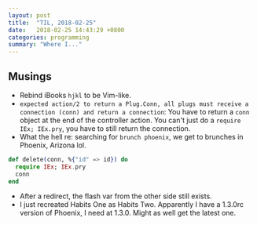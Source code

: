 ```yaml
---
layout: post
title:  "TIL, 2018-02-25"
date:   2018-02-25 14:43:29 +0800
categories: programming
summary: "Where I..."
---
```


## Musings

- Rebind iBooks `hjkl` to be Vim-like.
- `expected action/2 to return a Plug.Conn, all plugs must receive a connection (conn) and return a connection`: You have to return a `conn` object at the end of the controller action. You can't just do a `require IEx; IEx.pry`, you have to still return the connection.
- What the hell re: searching for `brunch phoenix`, we get to brunches in Phoenix, Arizona lol.

``` elixir
def delete(conn, %{"id" => id}) do
  require IEx; IEx.pry
  conn
end
```

- After a redirect, the flash var from the other side still exists.
- I just recreated Habits One as Habits Two. Apparently I have a 1.3.0rc version of Phoenix, I need at 1.3.0. Might as well get the latest one.
